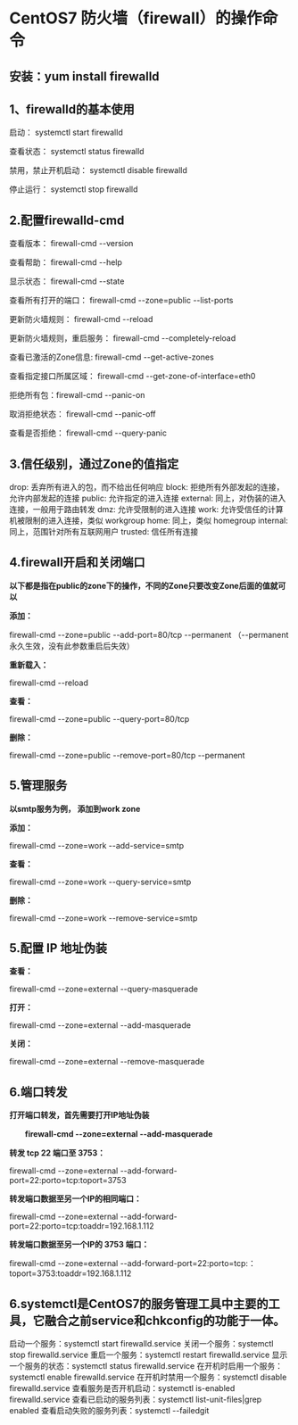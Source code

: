 

# CentOS7 防火墙（firewall）的操作命令

## 安装：yum install firewalld

 

## 1、firewalld的基本使用

启动： systemctl start firewalld

查看状态： systemctl status firewalld 

禁用，禁止开机启动： systemctl disable firewalld

停止运行： systemctl stop firewalld

 

 

## 2.配置firewalld-cmd

查看版本： firewall-cmd --version

查看帮助： firewall-cmd --help

显示状态： firewall-cmd --state

查看所有打开的端口： firewall-cmd --zone=public --list-ports

更新防火墙规则： firewall-cmd --reload

更新防火墙规则，重启服务： firewall-cmd --completely-reload

查看已激活的Zone信息:  firewall-cmd --get-active-zones

查看指定接口所属区域： firewall-cmd --get-zone-of-interface=eth0

拒绝所有包：firewall-cmd --panic-on

取消拒绝状态： firewall-cmd --panic-off

查看是否拒绝： firewall-cmd --query-panic

 

## 3.信任级别，通过Zone的值指定

drop: 丢弃所有进入的包，而不给出任何响应 
block: 拒绝所有外部发起的连接，允许内部发起的连接 
public: 允许指定的进入连接 
external: 同上，对伪装的进入连接，一般用于路由转发 
dmz: 允许受限制的进入连接 
work: 允许受信任的计算机被限制的进入连接，类似 workgroup 
home: 同上，类似 homegroup 
internal: 同上，范围针对所有互联网用户 
trusted: 信任所有连接

## 4.firewall开启和关闭端口

**以下都是指在public的zone下的操作，不同的Zone只要改变Zone后面的值就可以**

**添加：**

firewall-cmd --zone=public --add-port=80/tcp --permanent   （--permanent永久生效，没有此参数重启后失效）

**重新载入：**

firewall-cmd --reload

**查看：**

firewall-cmd --zone=public --query-port=80/tcp

**删除：**

firewall-cmd --zone=public --remove-port=80/tcp --permanent

 

## 5.**管理服务**

**以smtp服务为例， 添加到work zone**

**添加：**

firewall-cmd --zone=work --add-service=smtp

**查看：**

firewall-cmd --zone=work --query-service=smtp

**删除：**

firewall-cmd --zone=work --remove-service=smtp

 

## 5.配置 IP 地址伪装

**查看：**

firewall-cmd --zone=external --query-masquerade

**打开：**

firewall-cmd --zone=external --add-masquerade

**关闭：**

firewall-cmd --zone=external --remove-masquerade

## 6.端口转发

**打开端口转发，首先需要打开IP地址伪装**

　　**firewall-cmd --zone=external --add-masquerade**

 

**转发 tcp 22 端口至 3753：**

firewall-cmd --zone=external --add-forward-port=22:porto=tcp:toport=3753

**转发端口数据至另一个IP的相同端口：**

firewall-cmd --zone=external --add-forward-port=22:porto=tcp:toaddr=192.168.1.112

**转发端口数据至另一个IP的 3753 端口：**

firewall-cmd --zone=external --add-forward-port=22:porto=tcp:：toport=3753:toaddr=192.168.1.112

 

## 6.systemctl是CentOS7的服务管理工具中主要的工具，它融合之前service和chkconfig的功能于一体。

启动一个服务：systemctl start firewalld.service
关闭一个服务：systemctl stop firewalld.service
重启一个服务：systemctl restart firewalld.service
显示一个服务的状态：systemctl status firewalld.service
在开机时启用一个服务：systemctl enable firewalld.service
在开机时禁用一个服务：systemctl disable firewalld.service
查看服务是否开机启动：systemctl is-enabled firewalld.service
查看已启动的服务列表：systemctl list-unit-files|grep enabled
查看启动失败的服务列表：systemctl --failedgit

